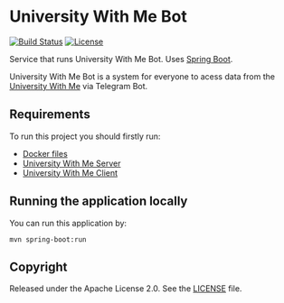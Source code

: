 # University With Me Bot

[![Build Status](https://github.com/Misha999777/U-With-Me-Bot/workflows/Main/badge.svg)](https://github.com/Misha999777/U-With-Me-Bot/actions?query=workflow%3A%22Main%22)
[![License](http://img.shields.io/:license-apache-blue.svg)](https://github.com/Misha999777/U-With-Me-Bot/blob/master/LICENSE)

Service that runs University With Me Bot. Uses [Spring Boot](http://projects.spring.io/spring-boot/).

University With Me Bot is a system for everyone to acess data from the [University With Me](https://uwithme.education) via Telegram Bot.

## Requirements

To run this project you should firstly run:

- [Docker files](https://github.com/HappyMary16/uwithme-docker-files)
- [University With Me Server](https://github.com/HappyMary16/uwithme-server)
- [University With Me Client](https://github.com/HappyMary16/uwithme-client)

## Running the application locally

You can run this application by:
```shell
mvn spring-boot:run
```

## Copyright

Released under the Apache License 2.0. See the [LICENSE](https://github.com/Misha999777/U-With-Me-Bot/blob/master/LICENSE) file.
